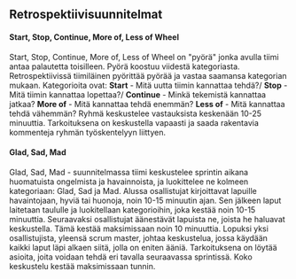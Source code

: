 ## Retrospektiivisuunnitelmat
#### Start, Stop, Continue, More of, Less of Wheel

Start, Stop, Continue, More of, Less of Wheel on "pyörä" jonka avulla tiimi antaa palautetta toisilleen. Pyörä koostuu viidestä kategoriasta. Retrospektiivissä tiimiläinen pyörittää pyörää ja vastaa saamansa kategorian mukaan. Kategorioita ovat:
**Start** - Mitä uutta tiimin kannattaa tehdä?/
**Stop** - Mitä tiimin kannattaa lopettaa?/
**Continue** - Minkä tekemistä kannattaa jatkaa?
**More of** - Mitä kannattaa tehdä enemmän?
**Less of** - Mitä kannattaa tehdä vähemmän?
Ryhmä keskustelee vastauksista keskenään 10-25 minuuttia. Tarkoituksena on keskustella vapaasti ja saada rakentavia kommenteja ryhmän työskentelyyn liittyen.

#### Glad, Sad, Mad

Glad, Sad, Mad - suunnitelmassa tiimi keskustelee sprintin aikana huomatuista ongelmista ja havainnoista, ja luokittelee ne kolmeen kategoriaan: Glad, Sad ja Mad.
Alussa osallistujat kirjoittavat lapuille havaintojaan, hyviä tai huonoja, noin 10-15 minuutin ajan. Sen jälkeen laput laitetaan taululle ja luokitellaan kategorioihin, joka kestää noin 10-15 minuuttia. Seuraavaksi osallistujat äänestävät lapuista ne, joista he haluavat keskustella. Tämä kestää maksimissaan noin 10 minuuttia.
Lopuksi yksi osallistujista, yleensä scrum master, johtaa keskustelua, jossa käydään kaikki laput läpi alkaen siitä, jolla on eniten ääniä. Tarkoituksena on löytää asioita, joita voidaan tehdä eri tavalla seuraavassa sprintissä. Koko keskustelu kestää maksimissaan tunnin.


